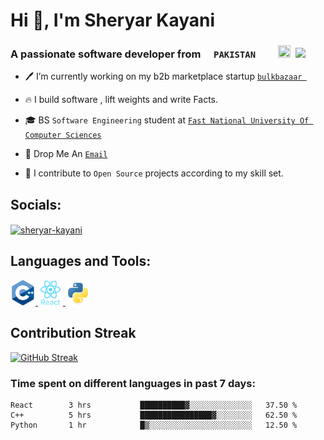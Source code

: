 # Hi 👋, I'm Sheryar Kayani


### A passionate software developer from `   PAKISTAN   ` &nbsp; &nbsp; <img src="https://images.emojiterra.com/twitter/512px/1f1f5-1f1f0.png" height=20 width=20 /> &nbsp;![](https://komarev.com/ghpvc/?username=Umar-Waseem)

<!-- <img align="right" src="meGithubWorkshop.png" width="500" height="500" />  -->

- 🖊️ I’m currently working on my b2b marketplace startup <a href= "https://bulkbazaar.azurewebsites.net/" > `bulkbazaar `  <a>

- 🔥 I build software , lift weights and write Facts. 

- 🎓 BS `Software Engineering` student at <a href="http://isb.nu.edu.pk/" target="_blank" rel="noreferrer"> ` Fast National University Of Computer Sciences ` </a>
  
- 📧 Drop Me An <a href="sheryar@bulkbazaar.com" target="blank">`Email`</a> <br>

- 🤝 I contribute to `Open Source` projects according to my skill set.


<h2 align="left">Socials: </h2>
<p align="left">
<a href="https://www.linkedin.com/in/sheryar-kayani/" target="blank"><img align="center" src="https://raw.githubusercontent.com/rahuldkjain/github-profile-readme-generator/master/src/images/icons/Social/linked-in-alt.svg" alt="sheryar-kayani" height="30" width="40" /></a>
</p>


  <!--  my tools work   -->
<h2 align="left">Languages and Tools:</h2>
<p align="left"> 
<a href="https://www.w3schools.com/cpp/" target="_blank" rel="noreferrer"> 
<img src="https://raw.githubusercontent.com/devicons/devicon/master/icons/cplusplus/cplusplus-original.svg" alt="cplusplus" width="40" height="40"/> 
</a> 
<a href="https://reactjs.org/" target="_blank" rel="noreferrer"> 
<img src="https://raw.githubusercontent.com/devicons/devicon/master/icons/react/react-original-wordmark.svg" alt="react" width="40" height="40"/> 
</a> 
<a href="https://www.python.org/" target="_blank" rel="noreferrer"> 
<img src="https://raw.githubusercontent.com/devicons/devicon/master/icons/python/python-original.svg" alt="python" width="40" height="40"/> 
</a> 
</p>


  <!--
## Check out some of my workshops / talks

<a href="https://www.youtube.com/watch?v=rBEi6s2x2ec" > Git is Lit – Version Control Workshop (Fast Nuces Islamabad, Pakistan) <a>

<a href="https://www.youtube.com/watch?v=WbU07nuFqxQ" >Study Jam By GDSC Fast Islamabad <a>
  
<a href="https://youtu.be/1v2oMY-3fk0?t=13822"> Google Developer Groups Live Pakistan (GDG LIVE PAKISTAN) <a>

-->



## Contribution Streak

[![GitHub Streak](https://github-readme-streak-stats.herokuapp.com?user=sheryarkayani&theme=highcontrast&hide_border=true)](https://git.io/streak-stats)


### Time spent on different languages in past 7 days:
<!--START_SECTION:waka-->

```text
React        3 hrs           ██████████▓░░░░░░░░░░░░░░   37.50 %
C++          5 hrs           ████████████████▓░░░░░░░░   62.50 %
Python       1 hr            █▒░░░░░░░░░░░░░░░░░░░░░░░   12.50 %

```

<!--END_SECTION:waka-->

  
  
  
  
  




